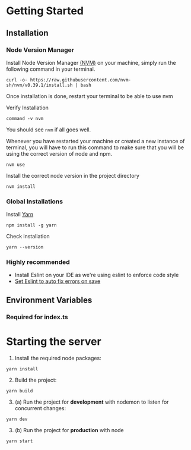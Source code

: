 # Getting Started

## Installation
### Node Version Manager
Install Node Version Manager [(NVM)](https://github.com/nvm-sh/nvm) on your machine, simply run the following command in your terminal.
```
curl -o- https://raw.githubusercontent.com/nvm-sh/nvm/v0.39.1/install.sh | bash
```
Once installation is done, restart your terminal to be able to use nvm

Verify Installation
```
command -v nvm
```
You should see `nvm` if all goes well.


Whenever you have restarted your machine or created a new instance of terminal, you will have to run this command to make sure that you will be using the correct version of node and npm.

```
nvm use

```

Install the correct node version in the project directory

```
nvm install
```

### Global Installations
Install [Yarn](https://classic.yarnpkg.com/lang/en/docs/install/#mac-stable)
```
npm install -g yarn
```

Check installation
```
yarn --version
```

### Highly recommended
- Install Eslint on your IDE as we're using eslint to enforce code style
- [Set Eslint to auto fix errors on save](https://www.digitalocean.com/community/tutorials/linting-and-formatting-with-eslint-in-vs-code)
## Environment Variables
### Required for index.ts

# Starting the server
1. Install the required node packages:

```
yarn install
```

2. Build the project:
```
yarn build
```

3. (a) Run the project for **development** with nodemon to listen for concurrent changes:
```
yarn dev
```

3. (b) Run the project for **production** with node
```
yarn start
```
